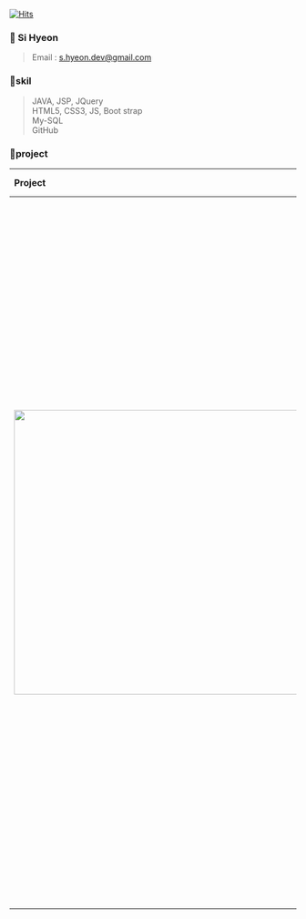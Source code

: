 [![Hits](https://hits.seeyoufarm.com/api/count/incr/badge.svg?url=https%3A%2F%2Fgithub.com%2Fsihyeon01%2Fsihyeon01%2Fblob%2Fmain%2FREADME.md&count_bg=%2397E1C8&title_bg=%2310A09A&icon=&icon_color=%23AAB8B7&title=hits&edge_flat=false)](https://hits.seeyoufarm.com)

###  🌱  Si Hyeon 

  > Email : s.hyeon.dev@gmail.com


###  🌱skil <br>
  > JAVA, JSP, JQuery <br>
  > HTML5, CSS3, JS, Boot strap <br>
  > My-SQL <br>
  > GitHub <br>


###  🌱project <br>

|Project|SHINNA HOTEL|
|:--|--|
|<img src="https://user-images.githubusercontent.com/69497828/103214520-f8c97e80-4953-11eb-8c67-6ab2370f397c.jpg" width="500" height="500">|기간<br>&nbsp;&nbsp;&nbsp;&nbsp;&nbsp; : 2020.12.01. ~ 진행중<br><br>팀원<br>&nbsp;&nbsp;&nbsp;&nbsp;&nbsp; : 3명<br><br>개발 틀, DB<br>&nbsp;&nbsp;&nbsp;&nbsp;&nbsp; : Eclipse, Tomcat, mySQ<br><br>사용언어L<br>&nbsp;&nbsp;&nbsp;&nbsp;&nbsp;HTML5, CSS, JavaScript, BootStrap, Java, JSP<br><br>설명<br>&nbsp;&nbsp;&nbsp;&nbsp;&nbsp; : 회원제 호텔 사이트로서 객실을 예약하는 시스템의 홈페이지입니다.<br><br>주요기능<br><br>&nbsp;&nbsp;&nbsp;&nbsp;&nbsp;회원 : 가입, 탈퇴, 로그인, 회원수정, 객실예약, 고객문의 게시글, 호텔소개, 호텔안내, 객실소개, 부대시설<br><br>&nbsp;&nbsp;&nbsp;&nbsp;&nbsp;관리자 : 예약관리, 회원관리<br><br>담당(디자인 & 개발)<br>&nbsp;&nbsp;&nbsp;&nbsp;&nbsp;회원 : 가입, 탈퇴, 로그인, 회원수정, 호텔안내, 부대시설<br><br>&nbsp;&nbsp;&nbsp;&nbsp;&nbsp;관리자 : 예약관리, 회원관리

<!--
**sihyeon01/sihyeon01** is a ✨ _special_ ✨ repository because its `README.md` (this file) appears on your GitHub profile.

Here are some ideas to get you started:

- 🔭 I’m currently working on ...
- 🌱 I’m currently learning ...
- 👯 I’m looking to collaborate on ...
- 🤔 I’m looking for help with ...
- 💬 Ask me about ...
- 📫 How to reach me: ...
- 😄 Pronouns: ...
- ⚡ Fun fact: ...
-->
